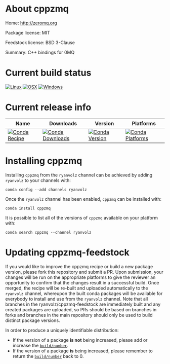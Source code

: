 About cppzmq
============

Home: http://zeromq.org

Package license: MIT

Feedstock license: BSD 3-Clause

Summary: C++ bindings for 0MQ



Current build status
====================

[![Linux](https://img.shields.io/circleci/project/github/ryanvolz/cppzmq-feedstock/master.svg?label=Linux)](https://circleci.com/gh/ryanvolz/cppzmq-feedstock)
[![OSX](https://img.shields.io/travis/ryanvolz/cppzmq-feedstock/master.svg?label=macOS)](https://travis-ci.org/ryanvolz/cppzmq-feedstock)
[![Windows](https://img.shields.io/appveyor/ci/ryanvolz/cppzmq-feedstock/master.svg?label=Windows)](https://ci.appveyor.com/project/ryanvolz/cppzmq-feedstock/branch/master)

Current release info
====================

| Name | Downloads | Version | Platforms |
| --- | --- | --- | --- |
| [![Conda Recipe](https://img.shields.io/badge/recipe-cppzmq-green.svg)](https://anaconda.org/ryanvolz/cppzmq) | [![Conda Downloads](https://img.shields.io/conda/dn/ryanvolz/cppzmq.svg)](https://anaconda.org/ryanvolz/cppzmq) | [![Conda Version](https://img.shields.io/conda/vn/ryanvolz/cppzmq.svg)](https://anaconda.org/ryanvolz/cppzmq) | [![Conda Platforms](https://img.shields.io/conda/pn/ryanvolz/cppzmq.svg)](https://anaconda.org/ryanvolz/cppzmq) |

Installing cppzmq
=================

Installing `cppzmq` from the `ryanvolz` channel can be achieved by adding `ryanvolz` to your channels with:

```
conda config --add channels ryanvolz
```

Once the `ryanvolz` channel has been enabled, `cppzmq` can be installed with:

```
conda install cppzmq
```

It is possible to list all of the versions of `cppzmq` available on your platform with:

```
conda search cppzmq --channel ryanvolz
```




Updating cppzmq-feedstock
=========================

If you would like to improve the cppzmq recipe or build a new
package version, please fork this repository and submit a PR. Upon submission,
your changes will be run on the appropriate platforms to give the reviewer an
opportunity to confirm that the changes result in a successful build. Once
merged, the recipe will be re-built and uploaded automatically to the
`ryanvolz` channel, whereupon the built conda packages will be available for
everybody to install and use from the `ryanvolz` channel.
Note that all branches in the ryanvolz/cppzmq-feedstock are
immediately built and any created packages are uploaded, so PRs should be based
on branches in forks and branches in the main repository should only be used to
build distinct package versions.

In order to produce a uniquely identifiable distribution:
 * If the version of a package **is not** being increased, please add or increase
   the [``build/number``](http://conda.pydata.org/docs/building/meta-yaml.html#build-number-and-string).
 * If the version of a package **is** being increased, please remember to return
   the [``build/number``](http://conda.pydata.org/docs/building/meta-yaml.html#build-number-and-string)
   back to 0.